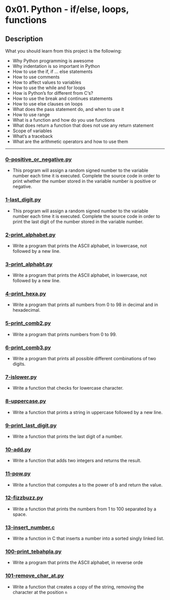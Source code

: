 # 0x01. Python - if/else, loops, functions

## Description

What you should learn from this project is the following:

- Why Python programming is awesome
- Why indentation is so important in Python
- How to use the if, if ... else statements
- How to use comments
- How to affect values to variables
- How to use the while and for loops
- How is Python’s for different from C‘s?
- How to use the break and continues statements
- How to use else clauses on loops
- What does the pass statement do, and when to use it
- How to use range
- What is a function and how do you use functions
- What does return a function that does not use any return statement
- Scope of variables
- What’s a traceback
- What are the arithmetic operators and how to use them

---

### [0-positive_or_negative.py](./0-positive_or_negative.py)

- This program will assign a random signed number to the variable number each time it is executed. Complete the source code in order to print whether the number stored in the variable number is positive or negative.

### [1-last_digit.py](./1-last_digit.py)

- This program will assign a random signed number to the variable number each time it is executed. Complete the source code in order to print the last digit of the number stored in the variable number.

### [2-print_alphabet.py](./2-print_alphabet.py)

- Write a program that prints the ASCII alphabet, in lowercase, not followed by a new line.

### [3-print_alphabt.py](./3-print_alphabt.py)

- Write a program that prints the ASCII alphabet, in lowercase, not followed by a new line.

### [4-print_hexa.py](./4-print_hexa.py)

- Write a program that prints all numbers from 0 to 98 in decimal and in hexadecimal.

### [5-print_comb2.py](./5-print_comb2.py)

- Write a program that prints numbers from 0 to 99.

### [6-print_comb3.py](./6-print_comb3.py)

- Write a program that prints all possible different combinations of two digits.

### [7-islower.py](./7-islower.py)

- Write a function that checks for lowercase character.

### [8-uppercase.py](./8-uppercase.py)

- Write a function that prints a string in uppercase followed by a new line.

### [9-print_last_digit.py](./9-print_last_digit.py)

- Write a function that prints the last digit of a number.

### [10-add.py](./10-add.py)

- Write a function that adds two integers and returns the result.

### [11-pow.py](./11-pow.py)

- Write a function that computes a to the power of b and return the value.

### [12-fizzbuzz.py](./12-fizzbuzz.py)

- Write a function that prints the numbers from 1 to 100 separated by a space.

### [13-insert_number.c](./13-insert_number.c)

- Write a function in C that inserts a number into a sorted singly linked list.

### [100-print_tebahpla.py](./100-print_tebahpla.py)

- Write a program that prints the ASCII alphabet, in reverse orde

### [101-remove_char_at.py](./101-remove_char_at.py)

- Write a function that creates a copy of the string, removing the character at the position `n`
